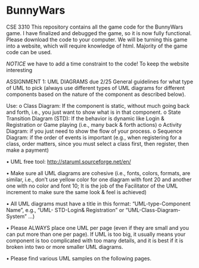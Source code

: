 # BunnyWars
CSE 3310
This repository contains all the game code for the BunnyWars game. I have finalized and debugged the game, so it is now fully functional. Please download the code to your computer. We will be turning this game into a website, which will require knowledge of html. Majority of the game code can be used.

*NOTICE*
we have to add a time constraint to the code! To keep the website interesting

ASSIGNMENT 1: UML DIAGRAMS due 2/25
General guidelines for what type of UML to pick (always use different types of UML diagrams for
different components based on the nature of the component as described below).

 Use:
o Class Diagram: If the component is static, without much going back and forth, i.e., you
just want to show what is in that component.
o State Transition Diagram (STD): If the behavior is dynamic like Login & Registration or
Game playing (i.e., many back & forth actions)
o Activity Diagram: if you just need to show the flow of your process.
o Sequence Diagram: if the order of events is important (e.g., when registering for a class,
order matters, since you must select a class first, then register, then make a payment)

• UML free tool: http://staruml.sourceforge.net/en/

• Make sure all UML diagrams are cohesive (i.e., fonts, colors, formats, are similar, i.e., don’t use
yellow color for one diagram with font 20 and another one with no color and font 10; It is the
job of the Facilitator of the UML increment to make sure the same look & feel is achieved)

• All UML diagrams must have a title in this format: “UML-type-Component Name”, e.g., “UML-
STD-Login& Registration” or “UML-Class-Diagram-System” ...)

• Please ALWAYS place one UML per page (even if they are small and you can put more than one
per page). If UML is too big, it usually means your component is too complicated with too many
details, and it is best if it is broken into two or more smaller UML diagrams.

• Please find various UML samples on the following pages.

